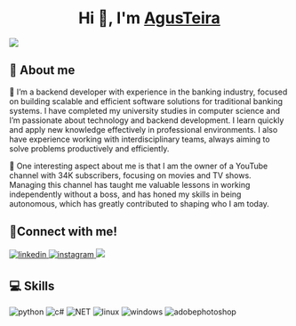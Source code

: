 <h1 align="center">Hi 👋, I'm <a href="https://github.com/agusteira" target="blank">
AgusTeira</a></h1>

<p align="left">
 <img src="https://readme-typing-svg.herokuapp.com/?lines=Welcome+to+my+GitHub+Profile!&center=true&width=360&height=30">
</p>

## 📝 About me 
🚀 I’m a backend developer with experience in the banking industry, focused on building scalable and efficient software solutions for traditional banking systems. I have completed my university studies in computer science and I’m passionate about technology and backend development. I learn quickly and apply new knowledge effectively in professional environments. I also have experience working with interdisciplinary teams, always aiming to solve problems productively and efficiently.

📓 One interesting aspect about me is that I am the owner of a YouTube channel with 34K subscribers, focusing on movies and TV shows. Managing this channel has taught me valuable lessons in working independently without a boss, and has honed my skills in being autonomous, which has greatly contributed to shaping who I am today.

## 🤝Connect with me!
<a href="https://www.linkedin.com/in/agustin-gabriel-teira-025445277/" target="_blank">
<img src=https://img.shields.io/badge/linkedin-%2300acee.svg?color=405DE6&style=for-the-badge&logo=linkedin&logoColor=white alt=linkedin style="margin-bottom: 5px;" />
</a>
<a href="https://www.instagram.com/agus_teira" target="_blank">
<img src=https://img.shields.io/badge/instagram-%ff5851db.svg?color=C13584&style=for-the-badge&logo=instagram&logoColor=white alt=instagram style="margin-bottom: 5px;" />
</a>
<a target="_blank" href="mailto:agustin.g.teira@gmail.com"
><img src="https://img.shields.io/badge/-Gmail-D14836?style=for-the-badge&logo=Gmail&logoColor=white"></img></a>
&emsp;

## 💻 Skills
![python](https://img.shields.io/badge/Python-3776AB?style=for-the-badge&logo=Python&logoColor=yellow)
![c#](https://img.shields.io/badge/csharp-512BD4?style=for-the-badge&logo=csharp&logoColor=white)
![NET](https://img.shields.io/badge/.net-512BD4?style=for-the-badge&logo=dotnet&logoColor=yellow)
![linux](https://img.shields.io/badge/linux-FCC624?style=for-the-badge&logo=linux&logoColor=white)
![windows](https://img.shields.io/badge/windows-0078D4?style=for-the-badge&logo=windows&logoColor=white)
![adobephotoshop](https://img.shields.io/badge/photoshop-31A8FF?style=for-the-badge&logo=adobephotoshop&logoColor=white)


<!--
**agusteira/agusteira** is a ✨ _special_ ✨ repository because its `README.md` (this file) appears on your GitHub profile.

Here are some ideas to get you started:

- 🔭 I’m currently working on ...
- 🌱 I’m currently learning ...
- 👯 I’m looking to collaborate on ...
- 🤔 I’m looking for help with ...
- 💬 Ask me about ...
- 📫 How to reach me: ...
- 😄 Pronouns: ...
- ⚡ Fun fact: ...
-->
